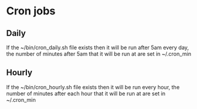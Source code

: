 # Cron jobs

## Daily

If the ~/bin/cron_daily.sh file exists then it will be run after
5am every day, the number of minutes after 5am that it will be 
run at are set in ~/.cron_min 

## Hourly

If the ~/bin/cron_hourly.sh file exists then it will be run every 
hour, the number of minutes after each hour that it will be run 
at are set in ~/.cron_min 

